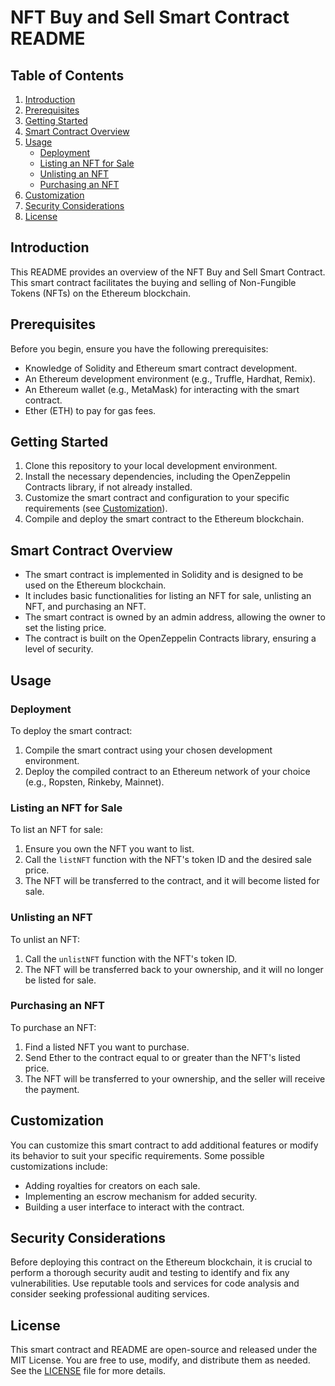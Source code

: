 # NFT Buy and Sell Smart Contract README

## Table of Contents
1. [Introduction](#introduction)
2. [Prerequisites](#prerequisites)
3. [Getting Started](#getting-started)
4. [Smart Contract Overview](#smart-contract-overview)
5. [Usage](#usage)
   - [Deployment](#deployment)
   - [Listing an NFT for Sale](#listing-an-nft-for-sale)
   - [Unlisting an NFT](#unlisting-an-nft)
   - [Purchasing an NFT](#purchasing-an-nft)
6. [Customization](#customization)
7. [Security Considerations](#security-considerations)
8. [License](#license)

## Introduction

This README provides an overview of the NFT Buy and Sell Smart Contract. This smart contract facilitates the buying and selling of Non-Fungible Tokens (NFTs) on the Ethereum blockchain.

## Prerequisites

Before you begin, ensure you have the following prerequisites:

- Knowledge of Solidity and Ethereum smart contract development.
- An Ethereum development environment (e.g., Truffle, Hardhat, Remix).
- An Ethereum wallet (e.g., MetaMask) for interacting with the smart contract.
- Ether (ETH) to pay for gas fees.

## Getting Started

1. Clone this repository to your local development environment.
2. Install the necessary dependencies, including the OpenZeppelin Contracts library, if not already installed.
3. Customize the smart contract and configuration to your specific requirements (see [Customization](#customization)).
4. Compile and deploy the smart contract to the Ethereum blockchain.

## Smart Contract Overview

- The smart contract is implemented in Solidity and is designed to be used on the Ethereum blockchain.
- It includes basic functionalities for listing an NFT for sale, unlisting an NFT, and purchasing an NFT.
- The smart contract is owned by an admin address, allowing the owner to set the listing price.
- The contract is built on the OpenZeppelin Contracts library, ensuring a level of security.

## Usage

### Deployment

To deploy the smart contract:

1. Compile the smart contract using your chosen development environment.
2. Deploy the compiled contract to an Ethereum network of your choice (e.g., Ropsten, Rinkeby, Mainnet).

### Listing an NFT for Sale

To list an NFT for sale:

1. Ensure you own the NFT you want to list.
2. Call the `listNFT` function with the NFT's token ID and the desired sale price.
3. The NFT will be transferred to the contract, and it will become listed for sale.

### Unlisting an NFT

To unlist an NFT:

1. Call the `unlistNFT` function with the NFT's token ID.
2. The NFT will be transferred back to your ownership, and it will no longer be listed for sale.

### Purchasing an NFT

To purchase an NFT:

1. Find a listed NFT you want to purchase.
2. Send Ether to the contract equal to or greater than the NFT's listed price.
3. The NFT will be transferred to your ownership, and the seller will receive the payment.

## Customization

You can customize this smart contract to add additional features or modify its behavior to suit your specific requirements. Some possible customizations include:

- Adding royalties for creators on each sale.
- Implementing an escrow mechanism for added security.
- Building a user interface to interact with the contract.

## Security Considerations

Before deploying this contract on the Ethereum blockchain, it is crucial to perform a thorough security audit and testing to identify and fix any vulnerabilities. Use reputable tools and services for code analysis and consider seeking professional auditing services.

## License

This smart contract and README are open-source and released under the MIT License. You are free to use, modify, and distribute them as needed. See the [LICENSE](LICENSE) file for more details.
